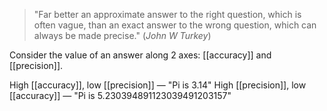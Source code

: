 > "Far better an approximate answer to the right question, which is often vague, than an exact answer to the wrong question, which can always be made precise."
> (_John W Turkey_)

Consider the value of an answer along 2 axes: [[accuracy]] and [[precision]].

High [[accuracy]], low [[precision]] — "Pi is 3.14"
High [[precision]], low [[accuracy]] — "Pi is 5.230394891123039491203157"
